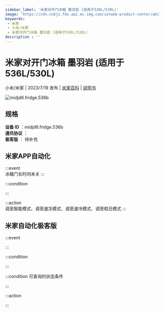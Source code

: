 ```yaml
---
sidebar_label: '米家对开门冰箱 墨羽岩 (适用于536L/530L)'
image: 'https://cdn.cnbj1.fds.api.mi-img.com/iotweb-product-center/a6c74b30255848497b2655d0c8fb7502_1654164790017.png?GalaxyAccessKeyId=AKVGLQWBOVIRQ3XLEW&Expires=9223372036854775807&Signature=ablhgCwEx6dXXFkFsGgc2YJX7cI='
keywords: 
 - 米家
 - 小米/米家
 - 米家对开门冰箱 墨羽岩 (适用于536L/530L)
description : ''
---
```

# 米家对开门冰箱 墨羽岩 (适用于536L/530L)

小米/米家 | 2023/7/19 发布 | [米家百科](https://home.mi.com/webapp/content/baike/product/index.html?model=midjd6.fridge.536b) | [说明书](https://home.mi.com/views/introduction.html?model=midjd6.fridge.536b&region=cn)

![midjd6.fridge.536b](https://cdn.cnbj1.fds.api.mi-img.com/iotweb-product-center/a6c74b30255848497b2655d0c8fb7502_1654164790017.png?GalaxyAccessKeyId=AKVGLQWBOVIRQ3XLEW&Expires=9223372036854775807&Signature=ablhgCwEx6dXXFkFsGgc2YJX7cI=)

## 规格  
> 
**设备 ID** ：midjd6.fridge.536b  
**通讯协议** ：  
**极客版**  ： 待补充 


## 米家APP自动化  

:::event  
冰箱门长时间未关
:::

:::condition  

:::

:::action   
调至智能模式、调至速冻模式、调至速冷模式、调至假日模式
:::

## 米家自动化极客版  

:::event  

:::

:::condition  

:::

:::condition 可查询的状态条件  

:::

:::action  

:::

        
